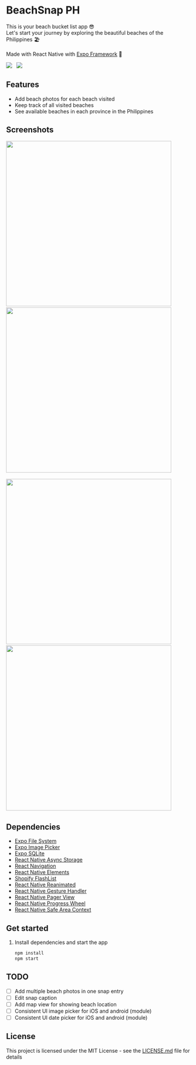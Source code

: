 # BeachSnap PH

This is your beach bucket list app 😎
<br>Let's start your journey by exploring the beautiful beaches of the Philippines 🏖
<br><br>
Made with React Native with [Expo Framework](https://expo.dev/) 🧡

[<img src="https://github.com/kheldiente/beach-snap-app-ph/blob/main/screenshots-and-gifs/download-in-appstore.png">](https://apps.apple.com/ph/app/beachsnap-ph/id6733219848)
&nbsp;
[<img src="https://github.com/kheldiente/beach-snap-app-ph/blob/main/screenshots-and-gifs/download-in-googlestore.png">](https://play.google.com/store/apps/details?id=com.midien.beachsnapph)

## Features
- Add beach photos for each beach visited
- Keep track of all visited beaches
- See available beaches in each province in the Philippines

## Screenshots
<p float="left">
   <img src="https://github.com/kheldiente/beach-snap-app-ph/blob/main/screenshots-and-gifs/ss-1.jpeg" style="height:450px">
   &nbsp; &nbsp;
   <img src="https://github.com/kheldiente/beach-snap-app-ph/blob/main/screenshots-and-gifs/ss-2.jpeg" style="height:450px">
   &nbsp; &nbsp;
</p>
<p float="left">
   <img src="https://github.com/kheldiente/beach-snap-app-ph/blob/main/screenshots-and-gifs/ss-3.jpeg" style="height:450px">
   &nbsp; &nbsp;
   <img src="https://github.com/kheldiente/beach-snap-app-ph/blob/main/screenshots-and-gifs/ss-4.jpeg" style="height:450px">
   &nbsp; &nbsp;
</p>

## Dependencies

- [Expo File System](https://docs.expo.dev/versions/latest/sdk/filesystem/)
- [Expo Image Picker](https://docs.expo.dev/versions/latest/sdk/imagepicker)
- [Expo SQLite](https://docs.expo.dev/versions/latest/sdk/imagepicker/)
- [React Native Async Storage](https://reactnative.dev/docs/asyncstorage)
- [React Navigation](https://reactnavigation.org/)
- [React Native Elements](https://reactnativeelements.com/)
- [Shopify FlashList](https://github.com/Shopify/flash-list)
- [React Native Reanimated](https://docs.expo.dev/versions/latest/sdk/reanimated/)
- [React Native Gesture Handler](https://docs.expo.dev/versions/latest/sdk/gesture-handler/)
- [React Native Pager View](https://docs.expo.dev/versions/latest/sdk/view-pager/)
- [React Native Progress Wheel](https://github.com/RobertFOConnor/react-native-progress-wheel)
- [React Native Safe Area Context](https://docs.expo.dev/versions/latest/sdk/safe-area-context/)

## Get started

1. Install dependencies and start the app

   ```bash
   npm install
   npm start
   ```
      
## TODO

- [ ] Add multiple beach photos in one snap entry
- [ ] Edit snap caption
- [ ] Add map view for showing beach location
- [ ] Consistent UI image picker for iOS and android (module)
- [ ] Consistent UI date picker for iOS and android (module)

## License

This project is licensed under the MIT License - see the [LICENSE.md](LICENSE) file for details
